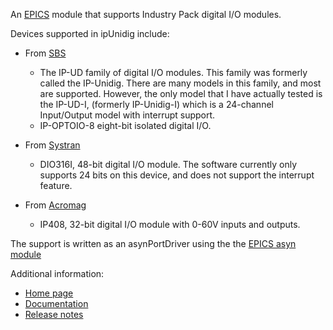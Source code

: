 An [EPICS](http://www.aps.anl.gov/epics/) module that supports Industry Pack digital I/O modules.

Devices supported in ipUnidig include:
* From [SBS](http://www.sbs.com)
  * The IP-UD family of digital I/O modules. This family was formerly called the IP-Unidig.
    There are many models in this family, and most are supported. However, the only
    model that I have actually tested is the IP-UD-I, (formerly IP-Unidig-I) which is
    a 24-channel Input/Output model with interrupt support.
  * IP-OPTOIO-8 eight-bit isolated digital I/O.

* From [Systran](http://www.systran.com)
  * DIO316I, 48-bit digital I/O module. The software currently only supports 24 bits
    on this device, and does not support the interrupt feature.

* From [Acromag](http://www.acromag.com)
  * IP408, 32-bit digital I/O module with 0-60V inputs and outputs. 

The support is written as an asynPortDriver using the the [EPICS asyn module](https://github.com/epics-modules/asyn)

Additional information:
* [Home page](http://htmlpreview.github.com/?https://github.com/epics-modules/ipUnidig/blob/master/documentation/ipUnidig.html)
* [Documentation](http://htmlpreview.github.com/?https://github.com/epics-modules/ipUnidig/blob/master/documentation/ipUnidigDoc.html)
* [Release notes](http://htmlpreview.github.com/?https://github.com/epics-modules/ipUnidig/blob/master/documentation/ipUnidigReleaseNotes.html)
